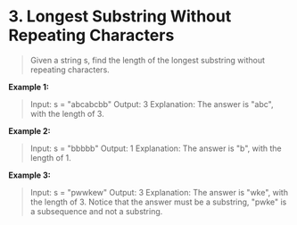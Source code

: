 # 3. Longest Substring Without Repeating Characters

> Given a string s, find the length of the longest  substring  without repeating characters.

**Example 1:**

> Input: s = "abcabcbb"
Output: 3
Explanation: The answer is "abc", with the length of 3.

**Example 2:**

> Input: s = "bbbbb"
Output: 1
Explanation: The answer is "b", with the length of 1.

**Example 3:**

> Input: s = "pwwkew"
Output: 3
Explanation: The answer is "wke", with the length of 3.
Notice that the answer must be a substring, "pwke" is a subsequence and not a substring.